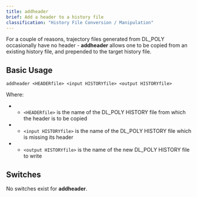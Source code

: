 ```yaml
---
title: addheader
brief: Add a header to a history file
classification: "History File Conversion / Manipulation"
---
```


For a couple of reasons, trajectory files generated from DL_POLY occasionally have no header - **addheader** allows one to be copied from an existing history file, and prepended to the target history file.

## Basic Usage

```
addheader <HEADERfile> <input HISTORYfile> <output HISTORYfile>
```

Where:
+ + `<HEADERfile>` is the name of the DL_POLY HISTORY file from which the header is to be copied
+ + `<input HISTORYfile>` is the name of the DL_POLY HISTORY file which is missing its header
+ + `<output HISTORYfile>` is the name of the new DL_POLY HISTORY file to write

## Switches

No switches exist for **addheader**.

